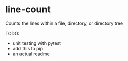 # line-count
Counts the lines within a file, directory, or directory tree


TODO:
- unit testing with pytest
- add this to pip
- an actual readme